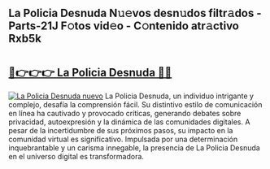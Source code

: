 ## La Policia Desnuda N𝚞𝚎vos desn𝚞dos filtr𝚊dos - Parts-21J F𝚘tos vid𝚎o - C𝚘ntenido atr𝚊ctivo Rxb5k

# <h2><a href="http://mb5dym.tromn.icu/?c=La+Policia+Desnuda">🔗👉👉👉 La Policia Desnuda 🔗🔗</a></h2>

[![La Policia Desnuda nuevo](https://i.imgur.com/pEAQMta.gif)](http://mb5dym.tromn.icu/?c=La+Policia+Desnuda)
La Policia Desnuda, un individuo intrigante y complejo, desafía la comprensión fácil. Su distintivo estilo de comunicación en línea ha cautivado y provocado críticas, generando debates sobre privacidad, autoexpresión y la dinámica de las comunidades digitales. A pesar de la incertidumbre de sus próximos pasos, su impacto en la comunidad virtual es significativo. Impulsada por una determinación inquebrantable y un carisma innegable, la presencia de La Policia Desnuda en el universo digital es transformadora.
